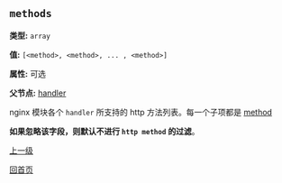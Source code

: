 `methods`
----------

**类型:** `array`

**值:** `[<method>, <method>, ... , <method>]`

**属性:** 可选

**父节点:** [handler](handler.md)

nginx 模块各个 `handler` 所支持的 http 方法列表。每一个子项都是 [method](method.md)

**如果忽略该字段，则默认不进行 `http method` 的过滤**。

[上一级](../ngx_wizard.md)

[回首页](../../index.md)
